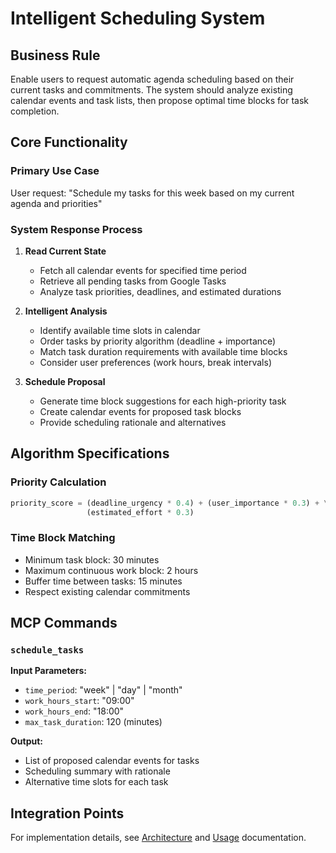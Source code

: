 # Intelligent Scheduling System

## Business Rule

Enable users to request automatic agenda scheduling based on their current tasks
and commitments. The system should analyze existing calendar events and task
lists, then propose optimal time blocks for task completion.

## Core Functionality

### Primary Use Case

User request: "Schedule my tasks for this week based on my current agenda and priorities"

### System Response Process

1. **Read Current State**
   - Fetch all calendar events for specified time period
   - Retrieve all pending tasks from Google Tasks
   - Analyze task priorities, deadlines, and estimated durations

2. **Intelligent Analysis**
   - Identify available time slots in calendar
   - Order tasks by priority algorithm (deadline + importance)
   - Match task duration requirements with available time blocks
   - Consider user preferences (work hours, break intervals)

3. **Schedule Proposal**
   - Generate time block suggestions for each high-priority task
   - Create calendar events for proposed task blocks
   - Provide scheduling rationale and alternatives

## Algorithm Specifications

### Priority Calculation

```python
priority_score = (deadline_urgency * 0.4) + (user_importance * 0.3) + \
                 (estimated_effort * 0.3)
```

### Time Block Matching

- Minimum task block: 30 minutes
- Maximum continuous work block: 2 hours
- Buffer time between tasks: 15 minutes
- Respect existing calendar commitments

## MCP Commands

### `schedule_tasks`

**Input Parameters:**

- `time_period`: "week" | "day" | "month"
- `work_hours_start`: "09:00"
- `work_hours_end`: "18:00"
- `max_task_duration`: 120 (minutes)

**Output:**

- List of proposed calendar events for tasks
- Scheduling summary with rationale
- Alternative time slots for each task

## Integration Points

For implementation details, see [Architecture](architecture.md) and
[Usage](usage.md) documentation.
